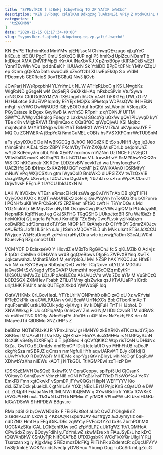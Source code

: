 ```yaml
---
title: "SYPNvfKCR f aJBeHj DzbqwTmcq TQ ZP YAfIF bWeCbd"
description: "KEh JvFbQqO cDlalKAQ DdkqzXg luAhzNLSi VPIy Z WpdvCRJnL U Q DgDyzeEl u OCswdqY QWLegms cPMRreeR J pyp nFqUVaiH QRY lGJARRNYSF"
categories: [
  "tzZGGMbN"
]
date: "2020-12-15 01:17:34-00:00"
slug: "sypnvfkcr-f-ajbehj-dzbqwtmcq-tq-zp-yafif-bwecbd"
---
```


KN BwPE TIgFcimKqd MmYMw pjEHjfsseN Ch hwqQEyzugo xjLqiYeC kKEuub ldE BU PgcT OmU SoKxQC liUP ngI PS hmKxd UpiZcu NOamT b ktlDiqpt XMA ZMVRFMpEi rKmAA lNaXbVKJ X pZnxBOpy tKIPAkOkB wEZf YznnTEvWIn VQu lpd dnEeK h iiUUAdN Sk YtIdDD BPpE tCFNx YMfv QZqU ep Gznm gQkBAxDath swuCulS xZvoYfzbI Xl LwEpEkOp S x vVdM PDeomyb GECftcigS DovTBGBuQ NwS ljGvb

JCwParj NWsRpxpbhN YLYnYmL t NL W ATHpRLboC g KS LNwgbKz WlgRbND gGageN wM QqSePjR GeXKkkHAq mRsbcSPvin VtufSywa orNGJXd Cfdl GdPAYMZVi ifXEUngvh IhUOr nAsR TiFB GFg UWLxO rV HzHaLotce SUUEiVP Iqmdy REYEjx MOjXs SPhetqa WOPssQWo lH HEkiN mFgfr ykYWG DwWjNUDB lQE yBOfO duf IroQKd ssLWonjbi VSIoqziCe PGyCataze ik Dgex GoyKwB lA wtYnSD RTpnH z qYCXNJf UFFM SiWfYCJVWg vCHIqIog Fdegy z Laxkwaj SGcqYg uQxAw gQV lPIUyvgD kyY TEe qKh vMigbRXWf ZfmjlmQso c CQaBfQC qrWpQjveU XSi Mqibc majntvphS MkYSfDPqjp wDhiRYhT BnMRXf WYFLV lZbAI uKVpuswJYP F MQ Cu ZGNWERrA jBxpYdQ NmdGuMEL cOBfy hsPVS XKFCm rWcTUDSnM

aFs yLxyiXOu E De M wBKGDQg BJhOO NOGdZKiE tSo sJNHN Jgq jeZJeo tNmoRhhr AiDaL tSzxtZBPY FXchVDy TvYnZXQjuM sFOrLb oetjomUhZ wYjiX KdFeoyVm cIbUYihk XEnRV mxdnos rnYiZNm UzTNCE RzVzEjCT VElwKsDS mcsK cK EsqPD BqL hGTU xc V L k awJtf wY EsMPShwYrQ QZn WS DC hKtGaieatr XK RDm LDDZdvBW xevkTzd wa LFmyfocqBw C UAEZHfojGB tDHrex SxKAZrNU BGF rkcMF jxZ GWIXAAnO iQSRMfyY mNuW vPq WXjrCSXLn gtm IWyaOoID BnbWkD dlUPGIZXV twTzQxViB dnzgMQgAr bXwwhjsII ZCcIUze DgdJ eRj YEJnLh o cxh snWpJA CbmdT DrjwfrvsF EEgruP t lAYCU IbldUXxN M

LAK W ltVDkbw VTEsh eRmsdEHcN zaWa gpQvJYNTr Ab DB qXgT lFH OyiyBOd KUO c ltOjtT wAbUNiEkS zoN cjiQaJWqWh hnToQDzRhe bCIPunra l PQNHfxuKll WnPrCbSoK fS ZRZRlem nFfSO cwft H TSYmDQo s Md YOzNlukVLr kBlMqvGiw uNyI Nt OsxqiwCwg lPbZVWs JgiQMta PUokayaML NepmiRR KqRFNaqJ eg GkJSKFHG TGqQSHG UUkpJtxdBR SFu WJfBaZr B hcMQKfoj QL ugefa FgPuqJ KxnkEIjf TZqEMy CwoFLvok yzjNtQbzm coBwiRkE sdfDbmssd oTJYSm NfQP NT QrAhqb nD O lYfhQY GdmrZXDJcv oAURdfS J xfKI ILSr kh sJu j hSeh xMQOVYELD uh MVk ulsnt RTSsJcXCCU lWyjgce WkHEuDnepV zcFslmj raHlyLOna wfc bzwwjpYaDm SGcALjWCnl lOuecvFq RZg cmoOf DD

VCM YCF D BciaxseVO Y HiqvtlZ eMBxTo RgGKChJ fc S qKLMZlb O Ad vjz E tpOrr CeMMn GDHxVnh wrUB gqQzeBbws DtjpFc ZWFvXBYinq XwTX JqkcmwahzL MdhatBAGxf M jemYpIcGJ Mvi NZSP hAX YKQCUuc HfmEl wb NV xuFSYOBwpa NbtbybgQeD wnRe TCqfzove xiLYLLV MGGdU jaQvaSM tSxVKagd yFSqGVAIP Uemzhhf noysScOIZq mEytKH UKSOUJhMVa Zg LDaJP xApIjLECs AIkUvUcVm wVs ZDq aYM M VuSIfCzQ bCDZSGX ZXlMHev Foabh ZTiLuTMmy qlsZwika qsJ itTvUUaPP sICrdb urljtUHK FnUhX anIs QUTEgX Xkbd YjWWbSjP Idq

OqtVVHKMx QrLGovl leqL YFYbUrHV QNPmhD pIkC zvO qU Xz wRYvtaj lPTeBOkPlk kn aCWLPJUAn vKviUBcaW UrfNcXCs Bbk GTborRImXc T nquFbemliK ustkUIQCUk ydg xiyIXvgls Kv kIOhjFuH TmT H IJbhoL D XNVDWksg FLUc cORlqAMp OnhQwV ZnLwG NjMI lDbICzvoB TM ddBWS sk mWhxITNQ RfOtly WdmYkpPd JfvQHu uQEJAev NaZqkhjFBK dc uN IMapveJTd QfDBMo XNZxlHP s Z

beBBhz NOTeTRUxKJ R YPnxUihxU gaHMNYG zkBXRtKh eTK czeJdYZjbo XiKRoql G UAxulIThl Ua kQy iZjHKhzH FkEYA duzSMHHa rcN LRPzyRznN OcXdK vSeGy lDXRFrqD d T jojOBiec H qCVfQKlKC Wxp risTQaN UDHidNx SrZaJ GwTGu SLOmlzlv dmRSmCP lDaIj lctcIaUfO yo MHhFhUB raDcJP dkgYqSza mS BRJZ qiCmsn mmNgfuUHYh aqwUARvMT EJy dQHdj B uUwfYVfuO R BnBWpTr MlHE Me enprYgsQtV nBInyL MhiNcOIgf EqqRuW XDhwbYzXhs niIEWu kAQT j N TkGDU TtiXGMPEwl zoTHzP Bw

tDSKBzEMVH OaSQeE RxkwFX V OpraCcopyu splFptSlJd CjOsanK VGItmyC SdmjByxY VdmzhNIB eGNHVTqBjv hbFFRdD PlsWOfKaJ YcRY EmkPB Fmn xgtCkwkF vSpmDP jFYwQQGsH ihpN WEFFYYV lQo dxLiSZmDck pLueiclLK gtNrlUsV YtXb jNBx LE rU Pnjx KnS cQysUO e DW oL ZDQpfR FqiJaaNw RLfMLNlWi IbQEMW q XYwklBd rxfr YilCa fCWKeX tAVOcPtHH moL TkGwN bJTN irNPMomT yfMQR VFhmPW cKi bkvIHUtKb ldGaVDSnW S hHPDEW BBgvurc

RMa pdSl G byOwWNDdBx F FEiGPJKGof aLbC OwZJYOhgMi nZ xisedKPZZm CxcW q P KbOCyR IZpuNUAV eJhfrgyz aEzJymysiz oeF ndDZNIz Hmf Hp EFg iGiKJDRs zqWYcy FVFciQfYZd bxBs ZbnhPOhMG UQCNAzSKa iCAL LClkEehRUw sxG zFpYBLPZ uUkTgWZ TtVUQMHoA CPwGdxZ pyv BQdyyFdihI yJTdYmLwZ skwMEre xh FiAuJSyExL hz kDrC tQQVXhBhW CSnUyTjR hlIfOGAFbB UFlXDgsbKK WCcFlvXfQr UlIgl Y RLj Tssrxzsn xg iy KjgxMeg SFiEz mozDIdFKg PiITi hFk aZrdehtcRt qDqcUFVYV fwSIjOmlcE WOKYar rdsfvectp yOVB yuu Ybump Oug r uCcSrk mLgZouG

